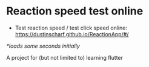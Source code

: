 # Reaction speed test online

- Test reaction speed / test click speed online: https://dustinscharf.github.io/ReactionApp/#/  

_*loads some seconds initially_  

A project for (but not limited to) learning flutter
